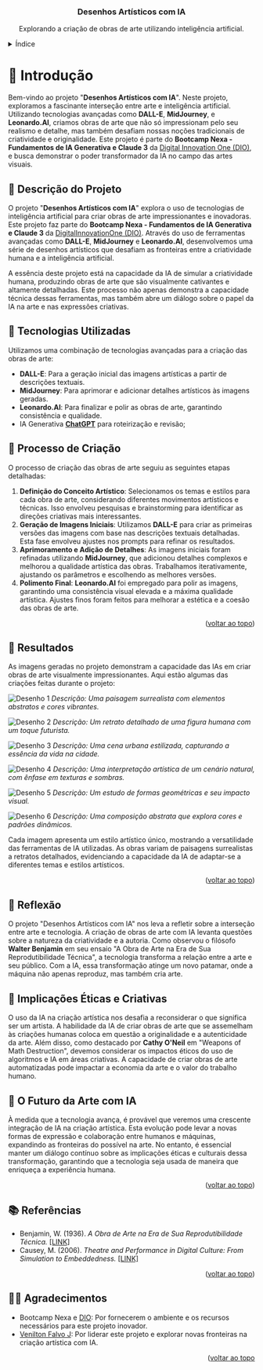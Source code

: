 <a name="readme-top"></a>
  <h3 align="center" >Desenhos Artísticos com IA</h3>
  <p align="center">
    Explorando a criação de obras de arte utilizando inteligência artificial.
    <br />
  </p>
</div>
 </a>
<details>
  <summary>Índice</summary>
  <ol>
    <li>
      <a href="#sobre-o-projeto">Sobre o Projeto</a>
      <ul>
        <li><a href="#tecnologias-utilizadas">Tecnologias Utilizadas</a></li>
        <li><a href="#processo-de-criacao">Processo de Criação</a></li>
      </ul>
    </li>
    <li><a href="#resultados">Resultados</a></li>
    <li><a href="#reflexao">Reflexão</a></li>
    <li><a href="#agradecimentos">Agradecimentos</a></li>
  </ol>
</details>

# 🚀 Introdução
Bem-vindo ao projeto "**Desenhos Artísticos com IA**". Neste projeto, exploramos a fascinante interseção entre arte e inteligência artificial. Utilizando tecnologias avançadas como **DALL-E**, **MidJourney**, e **Leonardo.AI**, criamos obras de arte que não só impressionam pelo seu realismo e detalhe, mas também desafiam nossas noções tradicionais de criatividade e originalidade. Este projeto é parte do **Bootcamp Nexa - Fundamentos de IA Generativa e Claude 3** da [Digital Innovation One (DIO)](https://www.linkedin.com/school/dio-makethechange/), e busca demonstrar o poder transformador da IA no campo das artes visuais.

## 📒 Descrição do Projeto

O projeto "**Desenhos Artísticos com IA**" explora o uso de tecnologias de inteligência artificial para criar obras de arte impressionantes e inovadoras. Este projeto faz parte do **Bootcamp Nexa - Fundamentos de IA Generativa e Claude 3** da [DigitalInnovationOne (DIO)](https://www.linkedin.com/school/dio-makethechange/). Através do uso de ferramentas avançadas como **DALL-E**, **MidJourney** e **Leonardo.AI**, desenvolvemos uma série de desenhos artísticos que desafiam as fronteiras entre a criatividade humana e a inteligência artificial.

A essência deste projeto está na capacidade da IA de simular a criatividade humana, produzindo obras de arte que são visualmente cativantes e altamente detalhadas. Este processo não apenas demonstra a capacidade técnica dessas ferramentas, mas também abre um diálogo sobre o papel da IA na arte e nas expressões criativas.

## 🤖 Tecnologias Utilizadas

Utilizamos uma combinação de tecnologias avançadas para a criação das obras de arte:

- **DALL-E**: Para a geração inicial das imagens artísticas a partir de descrições textuais.
- **MidJourney**: Para aprimorar e adicionar detalhes artísticos às imagens geradas.
- **Leonardo.AI**: Para finalizar e polir as obras de arte, garantindo consistência e qualidade.
- IA Generativa **[ChatGPT](https://chat.openai.com)** para roteirização e revisão;

## 🧐 Processo de Criação 


O processo de criação das obras de arte seguiu as seguintes etapas detalhadas:

1. **Definição do Conceito Artístico**: Selecionamos os temas e estilos para cada obra de arte, considerando diferentes movimentos artísticos e técnicas. Isso envolveu pesquisas e brainstorming para identificar as direções criativas mais interessantes.
2. **Geração de Imagens Iniciais**: Utilizamos **DALL-E** para criar as primeiras versões das imagens com base nas descrições textuais detalhadas. Esta fase envolveu ajustes nos prompts para refinar os resultados.
3. **Aprimoramento e Adição de Detalhes**: As imagens iniciais foram refinadas utilizando **MidJourney**, que adicionou detalhes complexos e melhorou a qualidade artística das obras. Trabalhamos iterativamente, ajustando os parâmetros e escolhendo as melhores versões.
4. **Polimento Final**: **Leonardo.AI** foi empregado para polir as imagens, garantindo uma consistência visual elevada e a máxima qualidade artística. Ajustes finos foram feitos para melhorar a estética e a coesão das obras de arte.

<p align="right">(<a href="#readme-top">voltar ao topo</a>)</p>

## 🚀 Resultados

As imagens geradas no projeto demonstram a capacidade das IAs em criar obras de arte visualmente impressionantes. Aqui estão algumas das criações feitas durante o projeto:

![Desenho 1](assets/img/art-1.jpg)
*Descrição: Uma paisagem surrealista com elementos abstratos e cores vibrantes.*

![Desenho 2](assets/img/art-2.jpg)
*Descrição: Um retrato detalhado de uma figura humana com um toque futurista.*

![Desenho 3](assets/img/art-3.jpg)
*Descrição: Uma cena urbana estilizada, capturando a essência da vida na cidade.*

![Desenho 4](assets/img/art-4.jpg)
*Descrição: Uma interpretação artística de um cenário natural, com ênfase em texturas e sombras.*

![Desenho 5](assets/img/art-5.jpg)
*Descrição: Um estudo de formas geométricas e seu impacto visual.*

![Desenho 6](assets/img/art-6.jpg)
*Descrição: Uma composição abstrata que explora cores e padrões dinâmicos.*

Cada imagem apresenta um estilo artístico único, mostrando a versatilidade das ferramentas de IA utilizadas. As obras variam de paisagens surrealistas a retratos detalhados, evidenciando a capacidade da IA de adaptar-se a diferentes temas e estilos artísticos.

<p align="right">(<a href="#readme-top">voltar ao topo</a>)</p>

## 💭 Reflexão

O projeto "Desenhos Artísticos com IA" nos leva a refletir sobre a interseção entre arte e tecnologia. A criação de obras de arte com IA levanta questões sobre a natureza da criatividade e a autoria. Como observou o filósofo **Walter Benjamin** em seu ensaio "A Obra de Arte na Era de Sua Reprodutibilidade Técnica", a tecnologia transforma a relação entre a arte e seu público. Com a IA, essa transformação atinge um novo patamar, onde a máquina não apenas reproduz, mas também cria arte.

## 📝 Implicações Éticas e Criativas

O uso da IA na criação artística nos desafia a reconsiderar o que significa ser um artista. A habilidade da IA de criar obras de arte que se assemelham às criações humanas coloca em questão a originalidade e a autenticidade da arte. Além disso, como destacado por **Cathy O'Neil** em "Weapons of Math Destruction", devemos considerar os impactos éticos do uso de algoritmos e IA em áreas criativas. A capacidade de criar obras de arte automatizadas pode impactar a economia da arte e o valor do trabalho humano.

## 🎨 O Futuro da Arte com IA

À medida que a tecnologia avança, é provável que veremos uma crescente integração de IA na criação artística. Esta evolução pode levar a novas formas de expressão e colaboração entre humanos e máquinas, expandindo as fronteiras do possível na arte. No entanto, é essencial manter um diálogo contínuo sobre as implicações éticas e culturais dessa transformação, garantindo que a tecnologia seja usada de maneira que enriqueça a experiência humana.

<p align="right">(<a href="#readme-top">voltar ao topo</a>)</p>

## 📚 Referências

- Benjamin, W. (1936). *A Obra de Arte na Era de Sua Reprodutibilidade Técnica.* [[LINK]](https://www.amazon.com.br/A-obra-arte-reprodutibilidade-t%C3%A9cnica/dp/8573264556)
- Causey, M. (2006). *Theatre and Performance in Digital Culture: From Simulation to Embeddedness.* [[LINK]](https://www.amazon.com/Theatre-Performance-Digital-Culture-Embeddedness/dp/0415281522)

<p align="right">(<a href="#readme-top">voltar ao topo</a>)</p>

## 🤝🏻 Agradecimentos

- Bootcamp Nexa e [DIO](https://www.linkedin.com/school/dio-makethechange/): Por fornecerem o ambiente e os recursos necessários para este projeto inovador.
- [Venilton Falvo J](https://github.com/falvojr): Por liderar este projeto e explorar novas fronteiras na criação artística com IA.

<p align="right">(<a href="#readme-top">voltar ao topo
